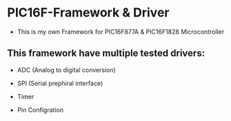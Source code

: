 
# PIC16F-Framework & Driver
- This is my own Framework for PIC16F877A & PIC16F1828  Microcontroller
 
## This framework have multiple tested drivers:

 - ADC (Analog to digital conversion)

 - SPI (Serial prephiral interface)

 - Timer
  
 - Pin Configration
 
 
 

